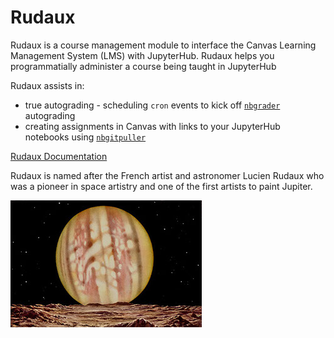 # Rudaux

Rudaux is a course management module to interface the Canvas Learning Management System (LMS) with JupyterHub. Rudaux helps you programmatially administer a course being taught in JupyterHub

Rudaux assists in:

- true autograding - scheduling `cron` events to kick off [`nbgrader`](https://github.com/jupyter/nbgrader) autograding
- creating assignments in Canvas with links to your JupyterHub notebooks using [`nbgitpuller`](https://github.com/data-8/nbgitpuller)

[Rudaux Documentation](https://samhinshaw.github.io/rudaux-docs)

Rudaux is named after the French artist and astronomer Lucien Rudaux who was a pioneer in space artistry and one of the first artists to paint Jupiter.

![Jupiter Seen from Io by Lucien Rudaux](rudaux_jupiter.jpg)
